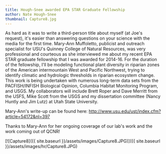```yaml
---
title: Hough-Snee awarded EPA STAR Graduate Fellowship
author: Nate Hough-Snee
thumbnail: Capture8.jpg
---
```


As hard as it was to write a third-person title about myself (at Joe's request), it's easier than answering questions on your science with the media for the first time. Mary-Ann Muffoletto, publicist and outreach specialist for USU's Quinney College of Natural Resources, was very professional and courteous as she interviewed me about my recent EPA STAR graduate fellowship that I was awarded for 2014-16. For the duration of the fellowship, I'll be modeling functional plant diversity in riparian zones of the American intermountain West and Pacific Northwest, trying to identify climatic and hydrologic thresholds in riparian ecosystem change. This work is being undertaken with numerous long-term data sets from the PACFISH/INFISH Biological Opinion, Columbia Habitat Monitoring Program, and USGS. My collaborators will include Brett Roper and Dave Merritt from the USFS, Mike Scott from the USGS and my dissertation committee (Nancy Huntly and Jim Lutz) at Utah State University.

Mary-Ann's write-up can be found here: <http://www.usu.edu/ust/index.cfm?article=54172&nl=397>

Thanks to Mary-Ann for her ongoing coverage of our lab's work and the work coming out of QCNR!

[![Capture8]({{ site.baseurl }}/assets/images/Capture8.JPG)]({{ site.baseurl }}/assets/images/hr/Capture8.JPG)